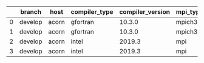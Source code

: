 |    | branch   | host   | compiler_type   | compiler_version   | mpi_type   | mpi_version   | o_g   | os    |   unit_pass | unit_fail   |   system_pass |   system_fail |   example_pass |   example_fail |   nuopc_pass |   nuopc_fail | build_passed   |
|----|----------|--------|-----------------|--------------------|------------|---------------|-------|-------|-------------|-------------|---------------|---------------|----------------|----------------|--------------|--------------|----------------|
|  0 | develop  | acorn  | gfortran        | 10.3.0             | mpich3     | 8.1.7         | O     | Linux |        9071 | 0           |            49 |             0 |             80 |              0 |           50 |            0 | True           |
|  1 | develop  | acorn  | gfortran        | 10.3.0             | mpich3     | 8.1.7         | g     | Linux |       13695 | 0           |            49 |             0 |             80 |              0 |           50 |            0 | True           |
|  2 | develop  | acorn  | intel           | 2019.3             | mpi        | 8.1.7         | O     | Linux |       11931 | queued28    |            49 |             0 |             80 |              0 |           50 |            0 | True           |
|  3 | develop  | acorn  | intel           | 2019.3             | mpi        | 8.1.7         | g     | Linux |       11931 | queued28    |            49 |             0 |             80 |              0 |           50 |            0 | True           |